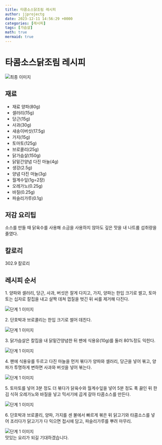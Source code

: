 ```yaml
---
title: 타콤소스닭조림 레시피
author: jjprojectg
date: 2023-12-11 14:56:29 +0000
categories: [레시피]
tags: [가슴살]
math: true
mermaid: true
---
```

<meta name="og:type" content="website"/>
<meta charset="UTF-8"/>
<div class="header">
  <h1>타콤소스닭조림 레시피</h1>
</div>

<div class="container my-4">
  <div class="row">
    <div class="col-12 col-md-6">
      <div class="recipe-image">
        <img src="http://www.foodsafetykorea.go.kr/uploadimg/cook/10_00261_2.png" class="step-image" alt="최종 이미지"/>
      </div>
    </div>
    <div class="col-12 col-md-6">
      <div class="ingredients">
        <h2>재료</h2>
        <ul class="card">
          <li> 재료 양파(80g) </li>
          <li>  셀러리(15g) </li>
          <li>  당근(15g) </li>
          <li>  사과(30g) </li>
          <li> 새송이버섯(17.5g) </li>
          <li>  가지(15g) </li>
          <li>  토마토(125g) </li>
          <li> 브로콜리(25g) </li>
          <li>  닭가슴살(150g) </li>
          <li> 닭밑간양념 다진 마늘(4g) </li>
          <li>  생강(2.5g) </li>
          <li> 양념 다진 마늘(3g) </li>
          <li>  월계수잎(1g=2장) </li>
          <li>  오레가노(0.25g) </li>
          <li>  바질(0.25g) </li>
          <li>  파슬리가루(0.1g) </li>
</ul>
      </div>
    </div>
    <div class="col-12 col-md-6">
      <div class="ingredients">
        <h2>저감 요리팁</h2>
        <div class="card"> 
          <p>
            소스를 만들 때 닭육수를 사용해 소금을 사용하지 않아도
깊은 맛을 내 나트륨 섭취량을 줄였다.
          </p>
        </div>
      </div>
      <div class="ingredients">
        <h2>칼로리</h2>
        <div class="card"> 
          <p>
            302.9 칼로리
          </p>
        </div>
      </div>
    </div>
  </div>

  <h2 class="my-4">레시피 순서</h2>
  <div class="card recipe-card">
    <div class="card-body recipe-step">
      <p class="card-text step-description">1. 양파와 셀러리, 당근, 사과, 버섯은
잘게 다지고, 가지, 양파는 한입
크기로 썰고, 토마토는 십자로
칼집을 내고 살짝 데쳐 껍질을
벗긴 뒤 씨를 제거해 다진다.</p>
      <img src="http://www.foodsafetykorea.go.kr/uploadimg/cook/20_00261_1.png" alt="단계 1 이미지" class="step-image"/>
    </div>
  </div>
  <div class="card recipe-card">
    <div class="card-body recipe-step">
      <p class="card-text step-description">2. 단호박과 브로콜리는 한입 크기로
썰어 데친다.</p>
      <img src="http://www.foodsafetykorea.go.kr/uploadimg/cook/20_00261_2.png" alt="단계 1 이미지" class="step-image"/>
    </div>
  </div>
  <div class="card recipe-card">
    <div class="card-body recipe-step">
      <p class="card-text step-description">3. 닭가슴살은 칼집을 내 닭밑간양념한
뒤 팬에 식용유(10g)를 둘러
80%정도 익힌다.</p>
      <img src="http://www.foodsafetykorea.go.kr/uploadimg/cook/20_00261_3.png" alt="단계 1 이미지" class="step-image"/>
    </div>
  </div>
  <div class="card recipe-card">
    <div class="card-body recipe-step">
      <p class="card-text step-description">4. 팬에 식용유를 두르고 다진 마늘을
먼저 볶다가 양파와 셀러리, 당근을
넣어 볶고, 양파가 투명하게 변하면
사과와 버섯을 넣어 볶는다.</p>
      <img src="http://www.foodsafetykorea.go.kr/uploadimg/cook/20_00261_4.png" alt="단계 1 이미지" class="step-image"/>
    </div>
  </div>
  <div class="card recipe-card">
    <div class="card-body recipe-step">
      <p class="card-text step-description">5. 토마토를 넣어 3분 정도 더 볶다가
닭육수와 월계수잎을 넣어 5분 정도
푹 끓인 뒤 한 김 식혀 오레가노와
바질을 넣고 믹서기에 곱게 갈아
타콤소스를 만든다.</p>
      <img src="http://www.foodsafetykorea.go.kr/uploadimg/cook/20_00261_5.png" alt="단계 1 이미지" class="step-image"/>
    </div>
  </div>
  <div class="card recipe-card">
    <div class="card-body recipe-step">
      <p class="card-text step-description">6. 단호박과 브로콜리, 양파, 가지를
센 불에서 빠르게 볶은 뒤 닭고기와
타콤소스를 넣어 조리다가 닭고기가
다 익으면 접시에 담고,
파슬리가루를 뿌려 마무리.</p>
      <img src="http://www.foodsafetykorea.go.kr/uploadimg/cook/20_00261_6.png" alt="단계 1 이미지" class="step-image"/>
    </div>
  </div>

</div>
맛있는 요리가 되길 기대하겠습니다.
